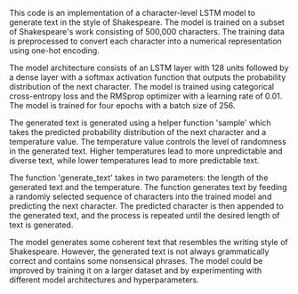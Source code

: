 This code is an implementation of a character-level LSTM model to generate text in the style of Shakespeare. The model is trained on a subset of Shakespeare's work consisting of 500,000 characters. The training data is preprocessed to convert each character into a numerical representation using one-hot encoding.

The model architecture consists of an LSTM layer with 128 units followed by a dense layer with a softmax activation function that outputs the probability distribution of the next character. The model is trained using categorical cross-entropy loss and the RMSprop optimizer with a learning rate of 0.01. The model is trained for four epochs with a batch size of 256.

The generated text is generated using a helper function 'sample' which takes the predicted probability distribution of the next character and a temperature value. The temperature value controls the level of randomness in the generated text. Higher temperatures lead to more unpredictable and diverse text, while lower temperatures lead to more predictable text.

The function 'generate_text' takes in two parameters: the length of the generated text and the temperature. The function generates text by feeding a randomly selected sequence of characters into the trained model and predicting the next character. The predicted character is then appended to the generated text, and the process is repeated until the desired length of text is generated.

The model generates some coherent text that resembles the writing style of Shakespeare. However, the generated text is not always grammatically correct and contains some nonsensical phrases. The model could be improved by training it on a larger dataset and by experimenting with different model architectures and hyperparameters.
